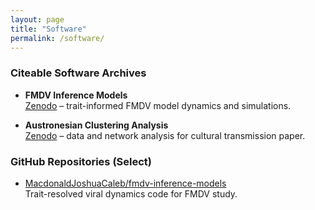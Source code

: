 ```yaml
---
layout: page
title: "Software"
permalink: /software/
---
```


### Citeable Software Archives

- **FMDV Inference Models**  
  [Zenodo](https://doi.org/10.5281/zenodo.7393935) – trait-informed FMDV model dynamics and simulations.

- **Austronesian Clustering Analysis**  
  [Zenodo](https://doi.org/10.5281/zenodo.13798914) – data and network analysis for cultural transmission paper.

### GitHub Repositories (Select)

- [MacdonaldJoshuaCaleb/fmdv-inference-models](https://github.com/MacdonaldJoshuaCaleb/fmdv-inference-models)  
  Trait-resolved viral dynamics code for FMDV study.
